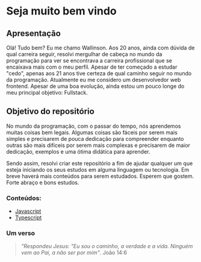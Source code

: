 # Seja muito bem vindo

## Apresentação
Olá! Tudo bem? Eu me chamo Wallinson.
Aos 20 anos, ainda com dúvida de qual carreira seguir, resolvi mergulhar de cabeça no mundo da programação para ver se encontrava a carreira profissional que se encaixava mais com o meu perfil. Apesar de ter começado a estudar "cedo", apenas aos 21 anos tive certeza de qual caminho seguir no mundo da programação. Atualmente eu me considero um desenvolvedor web frontend. Apesar de uma boa evolução, ainda estou um pouco longe do meu principal objetivo: Fullstack.

## Objetivo do repositório

No mundo da programação, com o passar do tempo, nós aprendemos muitas coisas bem legais. Algumas coisas são fáceis por serem mais simples e precisarem de pouca dedicação para compreender enquanto outras são mais difíceis por serem mais complexas e precisarem de maior dedicação, exemplos e uma ótima didática para aprender.

Sendo assim, resolvi criar este repositório a fim de ajudar qualquer um que esteja iniciando os seus estudos em alguma linguagem ou tecnologia. Em breve haverá mais conteúdos para serem estudados. Esperem que gostem. Forte abraço e bons estudos.

### Conteúdos:
- [Javascript](https://github.com/wallinsonrocha/Estudos/tree/master/Javascript)
- [Typescript](https://github.com/wallinsonrocha/Estudos/tree/master/Typescript)

### Um verso
> *"Respondeu Jesus: "Eu sou o caminho, a verdade e a vida. Ninguém vem ao Pai, a não ser por mim"*.
> João 14:6 